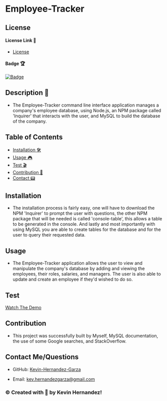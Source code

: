 # Employee-Tracker

## License

#### License Link 🎫

- [License](https://choosealicense.com/licenses/mit/)

#### Badge 🏆

[![Badge](https://img.shields.io/badge/license-MIT-brightgreen/)](https://img.shields.io/badge/license-MIT-brightgreen/)

## Description 📖

- The Employee-Tracker command line interface application manages a company's employee database, using Node.js, an NPM package called 'Inquirer' that interacts with the user, and MySQL to build the database of the company.

## Table of Contents

- [Installation 🛠](#installation)
- [Usage 🎮](#usage)
- [Test 🎬](#test)
- [Contribution 👾](#contribution)
- [Contact 📟](#contact-me/questions)

## Installation

- The installation process is fairly easy, one will have to download the NPM 'Inquirer' to prompt the user with questions, the other NPM package that will be needed is called 'console-table', this allows a table to be generated in the console. And lastly and most importantly with using MySQL you are able to create tables for the database and for the user to query their requested data.

## Usage

- The Employee-Tracker application allows the user to view and manipulate the company's database by adding and viewing the employees, their roles, salaries, and managers. The user is also able to update and create an employee if they'd wished to do so.

## Test

[Watch The Demo](https://watch.screencastify.com/v/QoBynXVywP4DDQ6nsc4Y)

## Contribution

- This project was successfully built by Myself, MySQL documentation, the use of some Google searches, and StackOverflow.

## Contact Me/Questions

- GitHub: [Kevin-Hernandez-Garza](https://github.com/Kevin-Hernandez-Garza)

- Email: [kev.hernandezgarza@gmail.com](mailto:kev.hernandezgarza@gmail.com)

### © Created with 💜 by Kevin Hernandez!
